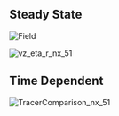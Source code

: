 
## Steady State <br>
![Field](https://github.com/LukasFuchs/FDCSGm/assets/25866942/95af2887-d065-4be7-ab7f-a0b09d7bf73c)

![vz_eta_r_nx_51](https://github.com/LukasFuchs/FDCSGm/assets/25866942/a5fa6fc1-a989-4e27-bd4f-3a67562ecad9)

## Time Dependent <br>

![TracerComparison_nx_51](https://github.com/LukasFuchs/FDCSGm/assets/25866942/320bdef2-dcab-478c-b46b-cea2e712c5bf)

